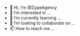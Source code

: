 - 👋 Hi, I’m @ZypeAgency
- 👀 I’m interested in ...
- 🌱 I’m currently learning ...
- 💞️ I’m looking to collaborate on ...
- 📫 How to reach me ...

<!---
ZypeAgency/ZypeAgency is a ✨ special ✨ repository because its `README.md` (this file) appears on your GitHub profile.
You can click the Preview link to take a look at your changes.
--->
